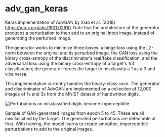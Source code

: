 # adv_gan_keras

Keras implementation of AdvGAN by Xiao et al. (2018) https://arxiv.org/abs/1801.02610.
Note that the architecture of the generator produces a perturbation to then add to an original input image, instead of generating the perturbed image.

The generator works to minimize three losses: a hinge loss using the L2-norm between the original and its perturbed image, the GAN loss using the binary cross-entropy of the discriminator's real/fake classification, and the adversarial loss using the binary cross-entropy of a target's 1/3 classification; the generator forces the target to misclassify a 1 as a 3 and vice versa.

This implementation currently handles the binary-class case. The generator and discriminator of AdvGAN are implemented on a collection of 12,000 images of 1s and 3s from the MNIST dataset of handwritten digits.

![Pertubations on misclassified digits become imperceptible](https://raw.githubusercontent.com/niharikajainn/adv_gan_keras/master/45_epochs_perturbations.gif)

Sample of GAN-generated images from epoch 5 to 45. These are all misclassified by the target. The generated perturbations are detectable at first. With training, the model learns to create smoother, imperceptible perturbations to add to the original images.
